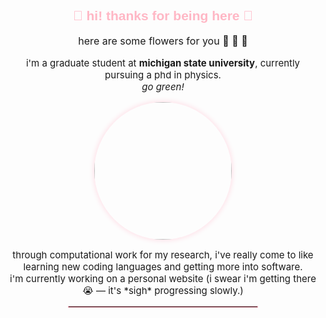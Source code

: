 <div align="center">

<h2 style="color:#ffb7c5; font-family: Verdana, sans-serif;">🌸 hi! thanks for being here 🌸</h2>

<p style="font-size:16px;">  
here are some flowers for you 🌸 🌺 🌷  
</p>

<p style="font-size:15px;">  
i'm a graduate student at <b>michigan state university</b>, currently pursuing a phd in physics.  
<br>
<em>go green!</em> 
</p>

<img src="https://github.com/user-attachments/assets/285d7cac-2963-4b39-a23a-3b719112084b" width="220" height="220" style="border-radius:50%; box-shadow: 0 0 10px #ffd6e0;"/>

<p style="font-size:15px;">  
through computational work for my research, i've really come to like learning new coding languages and getting more into software.  
<br>
i'm currently working on a personal website (i swear i'm getting there 😭 — it's *sigh* progressing slowly.)  
</p>

<hr style="width:60%; border: 1px solid #ffb7c5;">

</div>
<!--
**singhp99/singhp99** is a ✨ _special_ ✨ repository because its `README.md` (this file) appears on your GitHub profile.

Here are some ideas to get you started:

- 🔭 I’m currently working on ...
- 🌱 I’m currently learning ...
- 👯 I’m looking to collaborate on ...
- 🤔 I’m looking for help with ...
- 💬 Ask me about ...
- 📫 How to reach me: ...
- 😄 Pronouns: ...
- ⚡ Fun fact: ...
-->

